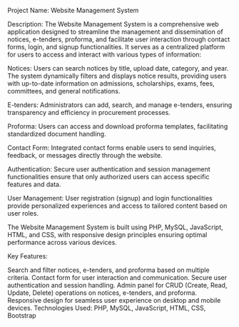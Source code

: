 Project Name: Website Management System

Description:
The Website Management System is a comprehensive web application designed to streamline the management and dissemination of notices, e-tenders, proforma, and facilitate user interaction through contact forms, login, and signup functionalities. It serves as a centralized platform for users to access and interact with various types of information:

Notices: Users can search notices by title, upload date, category, and year. The system dynamically filters and displays notice results, providing users with up-to-date information on admissions, scholarships, exams, fees, committees, and general notifications.

E-tenders: Administrators can add, search, and manage e-tenders, ensuring transparency and efficiency in procurement processes.

Proforma: Users can access and download proforma templates, facilitating standardized document handling.

Contact Form: Integrated contact forms enable users to send inquiries, feedback, or messages directly through the website.

Authentication: Secure user authentication and session management functionalities ensure that only authorized users can access specific features and data.

User Management: User registration (signup) and login functionalities provide personalized experiences and access to tailored content based on user roles.

The Website Management System is built using PHP, MySQL, JavaScript, HTML, and CSS, with responsive design principles ensuring optimal performance across various devices.

Key Features:

Search and filter notices, e-tenders, and proforma based on multiple criteria.
Contact form for user interaction and communication.
Secure user authentication and session handling.
Admin panel for CRUD (Create, Read, Update, Delete) operations on notices, e-tenders, and proforma.
Responsive design for seamless user experience on desktop and mobile devices.
Technologies Used:
PHP, MySQL, JavaScript, HTML, CSS, Bootstrap
